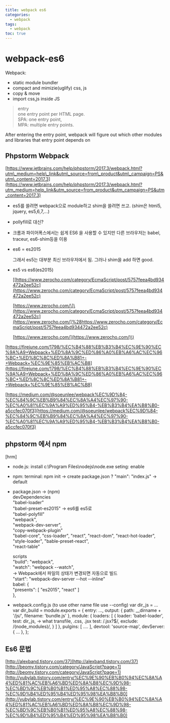 ```yaml
---
title: webpack es6
categories:
  - webpack
tags:
  - webpack
toc: true
---
```


# webpack-es6

Webpack:

* static module bundler
* compact and mimizie\(uglify\) css, js
* copy & move
* import css,js inside JS

> entry  
> one entry point per HTML page.   
> SPA: one entry point,   
> MPA: multiple entry points.

After entering the entry point, webpack will figure out which other modules and libraries that entry point depends on

## Phpstorm Webpack

[https://www.jetbrains.com/help/phpstorm/2017.3/webpack.html?utm\_medium=help\_link&utm\_source=from\_product&utm\_campaign=PS&utm\_content=2017.3](https://www.jetbrains.com/help/phpstorm/2017.3/webpack.html?utm_medium=help_link&utm_source=from_product&utm_campaign=PS&utm_content=2017.3)

* es5를 쓸려면 webpack으로 module하고 shim을 쓸려면 쓰고. \(shim은 html5, jquery, es5,6,7,...\)
* pollyfill로 대신?
* 크롬과 파이어폭스에서는 쉽게 ES6 을 사용할 수 있지만 다른 브라우저는 babel, traceur, es6-shim등을 이용
* es6 = es2015

  그래서 es5는 대부분 최신 브라우저에서 됨. 그러나 shim을 add 하면 good.

* es5 vs es6\(es2015\)

  \[[https://www.zerocho.com/category/EcmaScript/post/5757feea4bd934472a2ee52c](https://www.zerocho.com/category/EcmaScript/post/5757feea4bd934472a2ee52c)

  [https://www.zerocho.com/\]\(https://www.zerocho.com/category/EcmaScript/post/5757feea4bd934472a2ee52c](https://www.zerocho.com/]%28https://www.zerocho.com/category/EcmaScript/post/5757feea4bd934472a2ee52c)

  [https://www.zerocho.com/](https://www.zerocho.com/)\)

[https://firejune.com/1798/%EC%B4%88%EB%B3%B4%EC%9E%90%EC%9A%A9+Webpack+%ED%8A%9C%ED%86%A0%EB%A6%AC%EC%96%BC+%ED%8C%8C%ED%8A%B81+-+Webpack+%EC%9E%85%EB%AC%B8](https://firejune.com/1798/%EC%B4%88%EB%B3%B4%EC%9E%90%EC%9A%A9+Webpack+%ED%8A%9C%ED%86%A0%EB%A6%AC%EC%96%BC+%ED%8C%8C%ED%8A%B81+-+Webpack+%EC%9E%85%EB%AC%B8)

[https://medium.com/@soeunlee/webpack%EC%9D%84-%EC%84%9C%EB%B9%84%EC%8A%A4%EC%97%90-%EC%A0%81%EC%9A%A9%ED%95%B4-%EB%B3%B4%EA%B8%B0-a5ccfec070f3](https://medium.com/@soeunlee/webpack%EC%9D%84-%EC%84%9C%EB%B9%84%EC%8A%A4%EC%97%90-%EC%A0%81%EC%9A%A9%ED%95%B4-%EB%B3%B4%EA%B8%B0-a5ccfec070f3)

## phpstorm 에서 npm

\[hrm\]

* node.js: install c:\Program Files\nodejs\node.exe seting: enable
* npm: terminal: npm init -&gt; create package.json ? "main": "index.js" -&gt; default
* package.json -&gt; \(npm\)   
  devDependencies   
  "babel-loader"  
  "babel-preset-es2015" -&gt; es6를 es5로   
  "babel-polyfill"   
  "webpack",   
  "webpack-dev-server",  
  "copy-webpack-plugin"  
  "babel-core", "css-loader", "react", "react-dom", "react-hot-loader", "style-loader", "bable-preset-react",  
  "react-table" 

  scripts   
    "build": "webpack",   
    "watch": "webpack --watch",  
  -&gt; Webpack에서 파일의 상태가 변경되면 자동으로 빌드   
    "start": "webpack-dev-server --hot --inline"   
    babel: {   
      "presents": \[ "es2015", "react" \]   
    },

* webpack.config.js \(to use other name file use --config\)  var dir\_js = ...  var dir\_build =  module.exports = {    entry: ...,    output: {      path: \_\_dirname + '/js/',      filename: 'bundle.js'    },    module: {      loaders: \[          {            loader: 'babel-loader',            test: dir\_js, -&gt; what transfile, .css, .jsx            test: /.jsx?$/,            exclude: /\(node\_modules\)/,          }      \]  },  pulgins: \[    ....  \],  devtool: 'source-map',  devServer: {      ...  },  };

## Es6 문법

[http://alexband.tistory.com/37](http://alexband.tistory.com/37) [http://beomy.tistory.com/category/JavaScript?page=1](http://beomy.tistory.com/category/JavaScript?page=1) [http://yubylab.tistory.com/entry/%EC%9E%90%EB%B0%94%EC%8A%A4%ED%81%AC%EB%A6%BD%ED%8A%B8%EC%9D%98-%EC%BD%9C%EB%B0%B1%ED%95%A8%EC%88%98-%EC%9D%B4%ED%95%B4%ED%95%98%EA%B8%B0](http://yubylab.tistory.com/entry/%EC%9E%90%EB%B0%94%EC%8A%A4%ED%81%AC%EB%A6%BD%ED%8A%B8%EC%9D%98-%EC%BD%9C%EB%B0%B1%ED%95%A8%EC%88%98-%EC%9D%B4%ED%95%B4%ED%95%98%EA%B8%B0)


